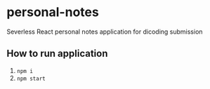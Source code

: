 # personal-notes
Severless React personal notes application for dicoding submission

## How to run application
1. `npm i`
2. `npm start`
